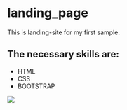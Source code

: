 # landing_page

This is landing-site for my first sample.

## The necessary skills are:

* HTML
* CSS
* BOOTSTRAP

![](https://github.com/dragonboy612/landing_page/blob/master/Screenshot-2018-5-13%20Binz%20App%20Landing%20Template.png)

